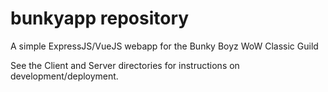 # bunkyapp repository

A simple ExpressJS/VueJS webapp for the Bunky Boyz WoW Classic Guild

See the Client and Server directories for instructions on development/deployment.
